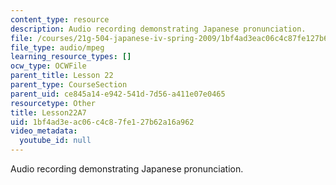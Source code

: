 ```yaml
---
content_type: resource
description: Audio recording demonstrating Japanese pronunciation.
file: /courses/21g-504-japanese-iv-spring-2009/1bf4ad3eac06c4c87fe127b62a16a962_Lesson22A7.mp3
file_type: audio/mpeg
learning_resource_types: []
ocw_type: OCWFile
parent_title: Lesson 22
parent_type: CourseSection
parent_uid: ce845a14-e942-541d-7d56-a411e07e0465
resourcetype: Other
title: Lesson22A7
uid: 1bf4ad3e-ac06-c4c8-7fe1-27b62a16a962
video_metadata:
  youtube_id: null
---
```

Audio recording demonstrating Japanese pronunciation.


